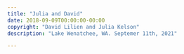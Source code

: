 ```yaml
---
title: "Julia and David"
date: 2018-09-09T00:00:00-00:00
copyright: "David Lilien and Julia Kelson"
description: "Lake Wenatchee, WA. Septemer 11th, 2021"

---
```

